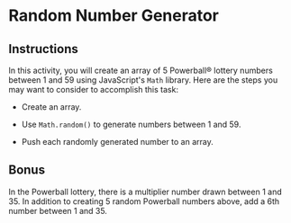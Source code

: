 # Random Number Generator

## Instructions

In this activity, you will create an array of 5 Powerball® lottery numbers between 1 and 59 using JavaScript's `Math` library. Here are the steps you may want to consider to accomplish this task:

* Create an array.

* Use `Math.random()` to generate numbers between 1 and 59.

* Push each randomly generated number to an array.

## Bonus

In the Powerball lottery, there is a multiplier number drawn between 1 and 35. In addition to creating 5 random Powerball numbers above, add a 6th number between 1 and 35.
